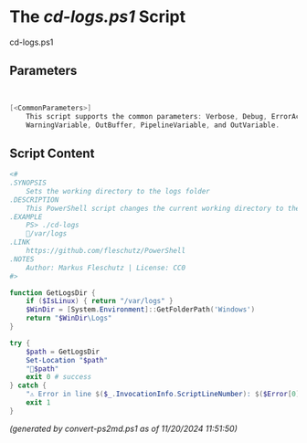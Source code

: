 The *cd-logs.ps1* Script
===========================

cd-logs.ps1 


Parameters
----------
```powershell


[<CommonParameters>]
    This script supports the common parameters: Verbose, Debug, ErrorAction, ErrorVariable, WarningAction, 
    WarningVariable, OutBuffer, PipelineVariable, and OutVariable.
```

Script Content
--------------
```powershell
<#
.SYNOPSIS
	Sets the working directory to the logs folder
.DESCRIPTION
	This PowerShell script changes the current working directory to the logs directory.
.EXAMPLE
	PS> ./cd-logs
	📂/var/logs
.LINK
	https://github.com/fleschutz/PowerShell
.NOTES
	Author: Markus Fleschutz | License: CC0
#>

function GetLogsDir {
	if ($IsLinux) { return "/var/logs" }
	$WinDir = [System.Environment]::GetFolderPath('Windows')
	return "$WinDir\Logs"
}

try {
	$path = GetLogsDir
	Set-Location "$path"
	"📂$path"
	exit 0 # success
} catch {
	"⚠️ Error in line $($_.InvocationInfo.ScriptLineNumber): $($Error[0])"
	exit 1
}
```

*(generated by convert-ps2md.ps1 as of 11/20/2024 11:51:50)*
